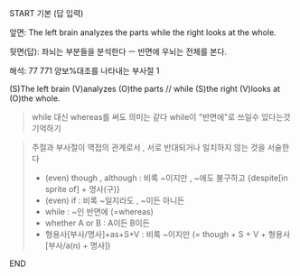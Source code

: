 START
기본 (답 입력)

앞면:
The left brain analyzes the parts while the right looks at the whole.


뒷면(답):
좌뇌는 부분들을 분석한다 ㅡ 반면에 우뇌는 전체를 본다.


해석:
77 771 양보%대조를 나타내는 부사절 1

(S)The left brain (V)analyzes (O)the parts // while (S)the right (V)looks at (O)the whole.

> while 대신 whereas를 써도 의미는 같다
> while이 "반면에"로 쓰일수 있다는것 기억하기

> 주절과 부사절이 역접의 관계로서 , 서로 반대되거나 일치하지 않는 것을 서술한다
> 
> - (even) though , although : 비록 ~이지만 , ~에도 불구하고 {despite[in sprite of] + 명사(구)}
> - (even) if : 비록 ~일지라도 , ~이든 아니든
> - while : ~인 반면에 (=whereas)
> - whether A or B : A이든 B이든
> - 형용사[부사/명사]+as+S+V : 비록 ~이지만 (= though + S + V + 형용사[부사/a(n) + 명사])
> 
<!--ID: 1696455733836-->
END